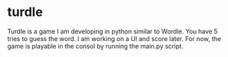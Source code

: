 # turdle
Turdle is a game I am developing in python similar to Wordle. You have 5 tries to guess the word. I am working on a UI and score later. For now, the game is playable in the consol by running the main.py script.
